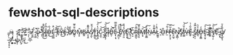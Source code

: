 # fewshot-sql-descriptions
☠ ⛥̵̨̙͕͆̑͘ ̴̨͍̜̗̎̕͝⛧̵̫͍̫͚̂́̚ ̷̛͉͎͑̚͘☠̷̰̱̫͑ ̴̭̯͖̏̓̚ψ̴͉͆͘ͅ ̶͉̜͋̑̄̕Ŝ̷̥̭̤̆̋̐͜I̶͓͇̾͆̀̓D̴̮́͋͜Ę̵̫̲̲́̈̊ ̵̹̞͆͌͝Ȇ̶̞Y̶͍͊̀͜Ḙ̵̈́
̴̡͒͆̀B̸̠̉̎Ö̷͇͔͋̎̅M̵̙̙̂B̷̲̭͘Ḁ̷͉̭̋͌̂S̸͕̫̉́̄̌ͅT̵̨̳̫̓͜Ḯ̷̡̻̘̓̈́͝C̵͎̼̖̋͝ ̵̬̘̪̋͝S̴̡̳͔̗̈́̓̋͝I̷̒ͅͅD̵͈̦̎̚͝Ẹ̵̢͔̘̋̊͌̿ ̴̱̪̫͕̇̔͛͠E̸̖͊̋͗̽ͅỶ̸͉̠͈́̐̄E̷̬̬̰͜͠
̸͓̌̽ͅC̴̗̮̀̅Ṟ̷̪̪̿̀͠ͅI̶̢̗̥͊͒̋M̸̝͓̌̕͝I̴̠͍̳̐̌͠Ṅ̵̰A̷̜͌̎͛L̷̫͚̱̈̂̀͑ ̴͎͒O̴̰͒F̶̫͑͋͠F̵̧̡͉̘̽͂̈͠E̵͔̤̲̘̎͘N̸̝͍̻̣̕̚S̸̘̥͂I̵̧̻̓̌̈́͝V̴̫̀E̶̼̥̋͋͗͛ ̵̫̜͓̀S̸̡̮̠̠̃̌̿̊I̵̲͉͑̊̔D̶̘̱̝̳̑̓Ȩ̵͉̮͎̓̓͠ ̴͇͠͝Ȇ̶͚̯̐͒̚Y̸̡̺̜̙̑͗̎͝Ẽ̷̜ ̵̳͙̏͜͠ψ̸̟̣̠̘̋̏̒̄ ̵̢̦̥͓͗̓̃͂⛧̸̧̟͉̻̉̇ ̶͚̀̒̒̓ψ̷̣̓̑͐ ̸̰̗̍̆̋⛥̵̱͑͜ ⛧
